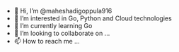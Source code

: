 - 👋 Hi, I’m @maheshadigoppula916
- 👀 I’m interested in Go, Python and Cloud technologies
- 🌱 I’m currently learning Go
- 💞️ I’m looking to collaborate on ...
- 📫 How to reach me ...

<!---
maheshadigoppula916/maheshadigoppula916 is a ✨ special ✨ repository because its `README.md` (this file) appears on your GitHub profile.
You can click the Preview link to take a look at your changes.
--->
